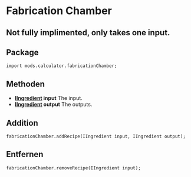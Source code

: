 # Fabrication Chamber
## Not fully implimented, only takes one input.

## Package
```zenscript
import mods.calculator.fabricationChamber;
```

## Methoden
- **[IIngredient](/Vanilla/Variable_Types/IIngredient/) input** The input.
- **[IIngredient](/Vanilla/Variable_Types/IIngredient/) output** The outputs.


## Addition
```zenscript
fabricationChamber.addRecipe(IIngredient input, IIngredient output);
```

## Entfernen
```zenscript
fabricationChamber.removeRecipe(IIngredient input);
```